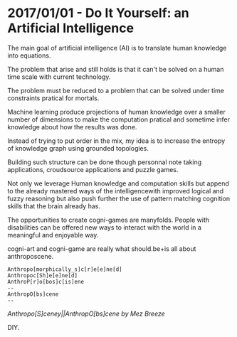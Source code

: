 # 2017/01/01 - Do It Yourself: an Artificial Intelligence

The main goal of artificial intelligence (AI) is to translate human
knowledge into equations.

The problem that arise and still holds is that it can't be solved on a
human time scale with current technology.

The problem must be reduced to a problem that can be solved under time
constraints pratical for mortals.

Machine learning produce projections of human knowledge over a smaller
number of dimensions to make the computation pratical and sometime
infer knowledge about how the results was done.

Instead of trying to put order in the mix, my idea is to increase the
entropy of knowledge graph using grounded topologies.

Building such structure can be done though personnal note taking
applications, croudsource applications and puzzle games.

Not only we leverage Human knowledge and computation skills but append
to the already mastered ways of the intelligencewith improved logical
and fuzzy reasoning but also push further the use of pattern matching
cognition skills that the brain already has.

The opportunities to create cogni-games are manyfolds. People with
disabilities can be offered new ways to interact with the world in a
meaningful and enjoyable way.

cogni-art and cogni-game are really what should.be+is all about
anthroposcene.

```
Anthropo[morphically_s]c[r]e[e]ne[d]
Anthropoc[Sh]e[e]ne[d]
AnthroP[r]o[bos]c[is]ene
--
AnthropO[bs]cene
--
```

*Anthropo[S]ceney||AnthropO[bs]cene by Mez Breeze*

DIY.
